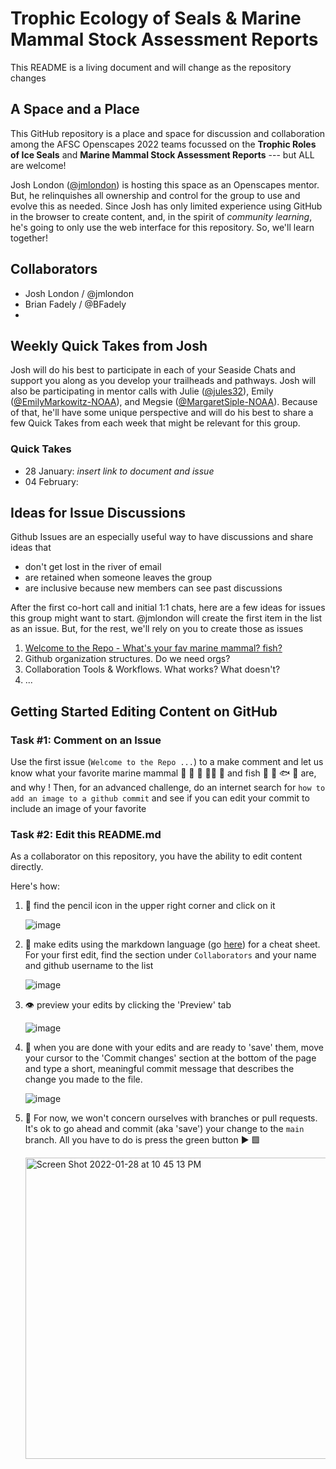 # Trophic Ecology of Seals & Marine Mammal Stock Assessment Reports

This README is a living document and will change as the repository changes

## A Space and a Place

This GitHub repository is a place and space for discussion and collaboration 
among the AFSC Openscapes 2022 teams focussed on the 
**Trophic Roles of Ice Seals** and **Marine Mammal Stock Assessment Reports** --- but ALL are welcome!

Josh London ([@jmlondon](https://github.com/jmlondon)) is hosting this space as an Openscapes mentor. But, he relinquishes 
all ownership and control for the group to use and evolve this as needed. Since Josh has 
only limited experience using GitHub in the browser to create content, and, in the spirit 
of *community learning*, he's going to only use the web interface for this repository. 
So, we'll learn together!

## Collaborators

- Josh London / @jmlondon
- Brian Fadely / @BFadely
- 

## Weekly Quick Takes from Josh

Josh will do his best to participate in each of your Seaside Chats and support you along
as you develop your trailheads and pathways. Josh will also be participating in mentor
calls with Julie ([@jules32](https://github.com/jules32)), 
Emily ([@EmilyMarkowitz-NOAA](https://github.com/EmilyMarkowitz-NOAA)), 
and Megsie ([@MargaretSiple-NOAA](https://github.com/MargaretSiple-NOAA)). 
Because of that, he'll have some unique perspective and will do his best to share a few 
Quick Takes from each week that might be relevant for this group.

### Quick Takes
- 28 January: _insert link to document and issue_
- 04 February:

## Ideas for Issue Discussions

Github Issues are an especially useful way to have discussions and share ideas that
- don't get lost in the river of email
- are retained when someone leaves the group
- are inclusive because new members can see past discussions

After the first co-hort call and initial 1:1 chats, here are a few ideas for issues
this group might want to start. @jmlondon will create the first item in the list as an
issue. But, for the rest, we'll rely on you to create those as issues

1. [Welcome to the Repo - What's your fav marine mammal? fish?](https://github.com/jmlondon/trophic-sars/issues/1)
2. Github organization structures. Do we need orgs?
3. Collaboration Tools & Workflows. What works? What doesn't?
4. ...

## Getting Started Editing Content on GitHub

### Task #1: Comment on an Issue
Use the first issue (`Welcome to the Repo ...`) to a make comment and let us know what your favorite
marine mammal 🦭 🐳 🐋 🐻‍❄️ 🐬 and fish 🐠 🐡 🐟 🦈 are, and why ! Then, for an advanced challenge,
do an internet search for `how to add an image to a github commit` and see if you can edit your
commit to include an image of your favorite

### Task #2: Edit this README.md
As a collaborator on this repository, you have the ability to edit content directly.

Here's how:

1. 📝 find the pencil icon in the upper right corner and click on it

    ![image](https://user-images.githubusercontent.com/513923/151650553-13f580f9-b766-4cdb-85ae-c8e9e0244894.png)

2. 📜 make edits using the markdown language (go [here](https://www.markdownguide.org/basic-syntax/)) for a cheat sheet.
    For your first edit, find the section under `Collaborators` and your name and github username to the list

    ![image](https://user-images.githubusercontent.com/513923/151650641-81ff50ba-627e-4093-a2d9-b4e371d362ad.png)

3. 👁️ preview your edits by clicking the 'Preview' tab

    ![image](https://user-images.githubusercontent.com/513923/151650704-ee7359aa-6da7-4217-b281-2741221eaae0.png)

4. 🏹 when you are done with your edits and are ready to 'save' them, move your cursor to the
'Commit changes' section at the bottom of the page and type a short, meaningful commit message 
that describes the change you made to the file.

    ![image](https://user-images.githubusercontent.com/513923/151650774-24bd5ea7-230e-42ff-b7a9-b622bfe330e3.png)

5. 🍏 For now, we won't concern ourselves with branches or pull requests. It's ok to go ahead and commit (aka 'save') your
change to the `main` branch. All you have to do is press the green button ▶️ 🟩

    <img width="482" alt="Screen Shot 2022-01-28 at 10 45 13 PM" src="https://user-images.githubusercontent.com/513923/151650836-30a9640a-1cfb-44a4-829c-6198b9b079f4.png">
